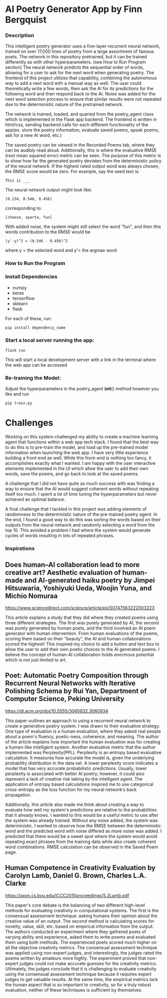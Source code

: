 # AI Poetry Generator App by Finn Bergquist

### Description

This intelligent poetry generator uses a five-layer recurrent neural network,
trained on over 17,000 lines of poetry from a large assortment of famous poets.
The network in this repository pretrained, but it can be trained differently as
with other hyperparameters. (see How to Run Program section)
The neural network predicts the sequential order of words, allowing for
a user to ask for the next word when generating poetry. The frontend of this
project utilizes that capability, combining the autonomous way to add a next
word with a manual way as well. The user could theoretically write a few words,
then ask the AI for its predictions for the following word and then respond
back to the AI. Noise was added for the next word selection process to ensure
that similar results were not repeated due to the deterministic nature of the
pretrained network.

The network is trained, loaded, and queried from the poetry_agent class which
is implemented in the Flask app backend. The frontend is written in html/css,
sending backend calls for each different functionality of the app(ex. store the
poetry information, evaluate saved poems, speak poems, ask for a new AI word,
etc.)

The saved poetry can be viewed in the Recorded Poems tab, where they can be
audibly read aloud. Additionally, this is where the evaluative RMSE
(root mean squared error) metric can be seen. The purpose of this metric is to
show how far the generated poetry deviates from the deterministic policy of
the neural network. If the highest rated output word was always chosen, the
RMSE score would be zero. For example, say the seed text is:

```
This is ___
```

The neural network output might look like:

```
[0.234, 0.546, 0.456]
```

corresponding to:

```
[cheese, sparta, fun]
```

With added noise, the system might still select the word "fun", and then this
words contribution to the RMSE would be

```
(y'-y)^2 = (0.546 - 0.456)^2
```

where y = the selected word and y'= the argmax word

### How to Run the Program

### Install Dependencies

* numpy
* keras
* tensorflow
* sklearn
* flask

For each of these, run:
```
pip install dependency_name
```

### Start a local server running the app:
```
flask run
```
This will start a local development server with a link in the terminal where the web app can be accessed

### Re-training the Model:

Adjust the hyperparameters in the poetry_agent __init__() method however you like and run
```
pip train.py
```


# Challenges

Working on this system challenged my ability to create a machine learning agent that functions within a web app tech stack. 
I found that the best way to do this is to pre-train the model, and load up the pre-trained model information when launching
the web app. I have very little experience building a front-end as well. While this front-end is nothing too fancy, it 
accomplishes exactly what I wanted. I am happy with the user interactive elements implemented in the UI which allow the user
to add their own words, save the poems, and go back to look at the saved poems.

A challenge that I did not have quite as much success with was finding a way to ensure that the AI would suggest coherent 
words without repeating itself too much. I spent a lot of time tuning the hyperparameters but never achieved an optimal balance.

A final challenge that I tackled in this project was adding elements of randomness to the deterministic nature of the pre-trained
poetry agent. In the end, I found a good way to do this was sorting the words based on their outputs from the neural network and
randomly selecting a word from the top 10. This avoided a problem I had where the system would generate cycles of words resulting
in lots of repeated phrases.

### Inspirations

## Does human–AI collaboration lead to more creative art? Aesthetic evaluation of human-made and AI-generated haiku poetry by Jimpei Hitsuwaria, Yoshiyuki Ueda, Woojin Yuna, and Michio Nomuraa

https://www.sciencedirect.com/science/article/pii/S0747563222003223

This article explains a study that they did where they created poems using three
different strategies. The first was purely generated by AI, the second was purely
generated by human poets, and the third involved an AI poem generator with human intervention.
From human evaluations of the poems, scoring them based on their "beauty", the
AI and human collaborations scored the highest! This inspired my choice to add
a button and text box to allow the user to add their own poetic choices to the
AI generated poems. I believe the concept of human-AI collaboration holds enormous
potential which is not just limited to art.

## Poet: Automatic Poetry Composition through Recurrent Neural Networks with Iterative Polishing Schema by Rui Yan, Department of Computer Science, Peking University

https://dl.acm.org/doi/10.5555/3060832.3060934

This paper outlines an approach to using a recurrent neural network to create a
generative poetry system. I was drawn to their evaluative strategy. One type
of evaluation is a human evaluation, where they asked real people about a
poem's fluency, poetic-ness, coherence, and meaning. The author of the article
explains how important the human evaluation was for creating a human-like
intelligent system. Another evaluative metric that the author implemented was
Perplexity(PPL). Perplexity is an entropy based evaluative calculation. It
measures how accurate the model is, given the underlying probability
distribution in the data set. A lower perplexity score indicates a model that
has very accurate probabilistic predictions. Usually, lower perplexity is
associated with better AI poetry; however, it could also represent a lack of
creative risk taking by the intelligent agent. The application of entropy based
calculations inspired me to use categorical cross-entropy as the loss function
for my neural network’s back propagation.

Additionally, this article also made me think about creating a way to evaluate
how well my system's predictions are relative to the probabilities that it
already knows. I wanted to this would be a useful metric to use after
the system was already trained. Without any noise added, the system was
deterministic. I wanted to observe how the RMSE between the deterministic word
and the predicted word with noise differed as more noise was added. I predicted
that there would be a sweet spot where the system would avoid repeating exact
phrases from the training data while also create coherent word combinations.
RMSE calculation can be observed in the Saved Poem page.

## Human Competence in Creativity Evaluation by Carolyn Lamb, Daniel G. Brown, Charles L.A. Clarke

https://axon.cs.byu.edu/ICCC2015proceedings/5.2Lamb.pdf

This paper's core debate is the balancing of two different high-level methods
for evaluating creativity in computational systems. The first is the consensual
assessment technique: asking humans their opinion about the creative value of an
output. The second method is calculating scores for novelty, value, skill, etc.
based on empirical information from the output. The authors conducted an
experiment where they gathered poets of varying ability and experience, asked
them to write poems and evaluated them using both methods. The experienced
poets scored much higher on all the objective creativity metrics. The consensual
assessment technique was applied using non-expert judges, and interestingly,
the judges rated the poems written by amateurs more highly. The experiment
proved that non-expert judges could not make accurate guesses for the creativity
metrics. Ultimately, the judges conclude that it is challenging to evaluate
creativity using the consensual assessment technique because it requires
expert judges to get valuable results. At the same time, the empirical metrics
lack the human aspect that is so important to creativity, so for a truly robust
evaluation, neither of these techniques is sufficient by themselves.

